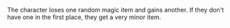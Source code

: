 The character loses one random magic item and gains another. If they don't have one in the first place, they get a very minor item.